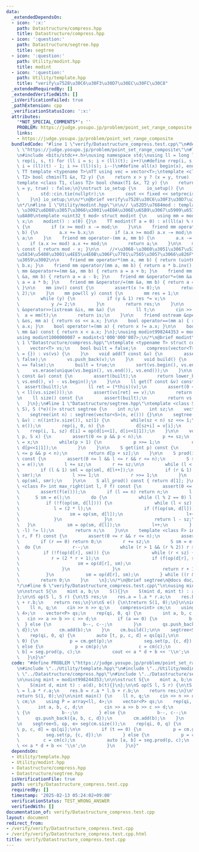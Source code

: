 ```yaml
---
data:
  _extendedDependsOn:
  - icon: ':x:'
    path: Datastructure/compress.hpp
    title: Datastructure/compress.hpp
  - icon: ':question:'
    path: Datastructure/segtree.hpp
    title: segtree
  - icon: ':question:'
    path: Utility/modint.hpp
    title: modint
  - icon: ':question:'
    path: Utility/template.hpp
    title: "verify\u7528\u30C6\u30F3\u30D7\u30EC\u30FC\u30C8"
  _extendedRequiredBy: []
  _extendedVerifiedWith: []
  _isVerificationFailed: true
  _pathExtension: cpp
  _verificationStatusIcon: ':x:'
  attributes:
    '*NOT_SPECIAL_COMMENTS*': ''
    PROBLEM: https://judge.yosupo.jp/problem/point_set_range_composite
    links:
    - https://judge.yosupo.jp/problem/point_set_range_composite
  bundledCode: "#line 1 \"verify/Datastructure_compress.test.cpp\"\n#define PROBLEM\
    \ \"https://judge.yosupo.jp/problem/point_set_range_composite\"\n#line 1 \"Utility/template.hpp\"\
    \n#include <bits/stdc++.h>\nusing namespace std;\nusing ll = long long;\n#define\
    \ rep(i, s, t) for (ll i = s; i < (ll)(t); i++)\n#define rrep(i, s, t) for (ll\
    \ i = (ll)(t) - 1; i >= (ll)(s); i--)\n#define all(x) begin(x), end(x)\n\n#define\
    \ TT template <typename T>\nTT using vec = vector<T>;\ntemplate <class T1, class\
    \ T2> bool chmin(T1 &x, T2 y) {\n    return x > y ? (x = y, true) : false;\n}\n\
    template <class T1, class T2> bool chmax(T1 &x, T2 y) {\n    return x < y ? (x\
    \ = y, true) : false;\n}\nstruct io_setup {\n    io_setup() {\n        ios::sync_with_stdio(false);\n\
    \        std::cin.tie(nullptr);\n        cout << fixed << setprecision(15);\n\
    \    }\n} io_setup;\n\n/*\n@brief verify\u7528\u30C6\u30F3\u30D7\u30EC\u30FC\u30C8\
    \n*/\n#line 1 \"Utility/modint.hpp\"\n\n// \u52D5\u7684mod : template<int mod>\
    \ \u3092\u6D88\u3057\u3066\u3001\u4E0A\u306E\u65B9\u3067\u5909\u6570mod\u3092\u5BA3\
    \u8A00\ntemplate <uint32_t mod> struct modint {\n    using mm = modint;\n    uint32_t\
    \ x;\n    modint() : x(0) {}\n    TT modint(T a = 0) : x((ll(a) % mod + mod))\
    \ {\n        if (x >= mod) x -= mod;\n    }\n\n    friend mm operator+(mm a, mm\
    \ b) {\n        a.x += b.x;\n        if (a.x >= mod) a.x -= mod;\n        return\
    \ a;\n    }\n    friend mm operator-(mm a, mm b) {\n        a.x -= b.x;\n    \
    \    if (a.x >= mod) a.x += mod;\n        return a;\n    }\n\n    mm operator-()\
    \ const { return mod - x; }\n\n    //+\u3068-\u3060\u3051\u3067\u5341\u5206\u306A\
    \u5834\u5408\u3001\u4EE5\u4E0B\u306F\u7701\u7565\u3057\u3066\u826F\u3044\u3067\
    \u3059\u3002\n\n    friend mm operator*(mm a, mm b) { return (uint64_t)(a.x) *\
    \ b.x; }\n    friend mm operator/(mm a, mm b) { return a * b.inv(); }\n    friend\
    \ mm &operator+=(mm &a, mm b) { return a = a + b; }\n    friend mm &operator-=(mm\
    \ &a, mm b) { return a = a - b; }\n    friend mm &operator*=(mm &a, mm b) { return\
    \ a = a * b; }\n    friend mm &operator/=(mm &a, mm b) { return a = a * b.inv();\
    \ }\n\n    mm inv() const {\n        assert(x != 0);\n        return pow(mod -\
    \ 2);\n    }\n    mm pow(ll y) const {\n        mm res = 1;\n        mm v = *this;\n\
    \        while (y) {\n            if (y & 1) res *= v;\n            v *= v;\n\
    \            y /= 2;\n        }\n        return res;\n    }\n\n    friend istream\
    \ &operator>>(istream &is, mm &a) {\n        ll t;\n        cin >> t;\n      \
    \  a = mm(t);\n        return is;\n    }\n\n    friend ostream &operator<<(ostream\
    \ &os, mm a) { return os << a.x; }\n\n    bool operator==(mm a) { return x ==\
    \ a.x; }\n    bool operator!=(mm a) { return x != a.x; }\n\n    bool operator<(const\
    \ mm &a) const { return x < a.x; }\n};\nusing modint998244353 = modint<998244353>;\n\
    using modint1000000007 = modint<1'000'000'007>;\n/*\n@brief modint\n*/\n#line\
    \ 1 \"Datastructure/compress.hpp\"\ntemplate <typename T> struct compress {\n\
    \    vector<T> vs;\n    bool built = false;\n    compress(vector<T> const &vs\
    \ = {}) : vs(vs) {\n    }\n    void add(T const &v) {\n        assert(built ==\
    \ false);\n        vs.push_back(v);\n    }\n    void build() {\n        assert(built\
    \ == false);\n        built = true;\n        sort(vs.begin(), vs.end());\n   \
    \     vs.erase(unique(vs.begin(), vs.end()), vs.end());\n    }\n\n    ll operator()(T\
    \ const &v) const {\n        assert(built);\n        return lower_bound(vs.begin(),\
    \ vs.end(), v) - vs.begin();\n    }\n\n    ll get(T const &v) const {\n      \
    \  assert(built);\n        ll ret = (*this)(v);\n        assert(0 <= ret && ret\
    \ < ll(vs.size()));\n        assert(vs[ret] == v);\n        return ret;\n    }\n\
    \n    ll size() const {\n        assert(built);\n        return vs.size();\n \
    \   }\n};\n#line 1 \"Datastructure/segtree.hpp\"\ntemplate <class S, S (*op)(S,\
    \ S), S (*e)()> struct segtree {\n    int n;\n    int sz;\n    vector<S> d;\n\n\
    \    segtree(int n) : segtree(vector<S>(n, e())) {}\n\n    segtree(const vector<S>\
    \ &v) : n((int)v.size()), sz(1) {\n        while(sz < n) sz <<= 1;\n        d.resize(2*sz,\
    \ e());\n        rep(i, 0, n) {\n            d[sz+i] = v[i];\n        }\n    \
    \    rrep(i, 1, sz) d[i] = op(d[i<<1], d[i<<1|1]);\n    }\n\n    void set(int\
    \ p, S x) {\n        assert(0 <= p && p < n);\n        p += sz;\n        d[p]\
    \ = x;\n        while(p > 1) {\n            p >>= 1;\n            d[p] = op(d[p<<1],\
    \ d[p<<1|1]);\n        }\n    }\n\n    S get(int p) const {\n        assert(0\
    \ <= p && p < n);\n        return d[p + sz];\n    }\n\n    S prod(int l, int r)\
    \ const {\n        assert(0 <= l && l <= r && r <= n);\n        S sml = e(), smr\
    \ = e();\n        l += sz;\n        r += sz;\n\n        while (l < r) {\n    \
    \        if (l & 1) sml = op(sml, d[l++]);\n            if (r & 1) smr = op(d[--r],\
    \ smr);\n            l >>= 1;\n            r >>= 1;\n        }\n        return\
    \ op(sml, smr);\n    }\n\n    S all_prod() const { return d[1]; }\n\n    template\
    \ <class F> int max_right(int l, F f) const {\n        assert(0 <= l && l <= n);\n\
    \        assert(f(e()));\n        if (l == n) return n;\n        l += sz;\n  \
    \      S sm = e();\n        do {\n            while (l % 2 == 0) l >>= 1;\n  \
    \          if (!f(op(sm, d[l]))) {\n                while (l < sz) {\n       \
    \             l = (2 * l);\n                    if (f(op(sm, d[l]))) {\n     \
    \                   sm = op(sm, d[l]);\n                        l++;\n       \
    \             }\n                }\n                return l - sz;\n         \
    \   }\n            sm = op(sm, d[l]);\n            l++;\n        } while ((l &\
    \ -l) != l);\n        return n;\n    }\n\n    template <class F> int min_left(int\
    \ r, F f) const {\n        assert(0 <= r && r <= n);\n        assert(f(e()));\n\
    \        if (r == 0) return 0;\n        r += sz;\n        S sm = e();\n      \
    \  do {\n            r--;\n            while (r > 1 && (r % 2)) r >>= 1;\n   \
    \         if (!f(op(d[r], sm))) {\n                while (r < sz) {\n        \
    \            r = (2 * r + 1);\n                    if (f(op(d[r], sm))) {\n  \
    \                      sm = op(d[r], sm);\n                        r--;\n    \
    \                }\n                }\n                return r + 1 - sz;\n  \
    \          }\n            sm = op(d[r], sm);\n        } while ((r & -r) != r);\n\
    \        return 0;\n    }\n    \n};\n/*\n@brief segtree\n@docs doc/segtree.md\n\
    */\n#line 6 \"verify/Datastructure_compress.test.cpp\"\n\nusing mint = modint998244353;\n\
    \n\nstruct S{\n    mint a, b;\n    S(){}\n    S(mint d, mint t) : a(d), b(t){}\n\
    };\n\nS op(S l, S r) {\n\tS res;\n    res.a = l.a * r.a;\n    res.b = r.a * l.b\
    \ + r.b;\n    return res;\n}\n\nS e() {\n\treturn S(1, 0);\n}\n\nint main() {\n\
    \    ll n, q;\n    cin >> n >> q;\n    compress<int> cm;\n    using P = array<ll,\
    \ 4>;\n    vector<P> qs;\n    rep(qi, 0, q) {\n        int a, b, c, d;\n     \
    \   cin >> a >> b >> c >> d;\n        if (a == 0) {\n            b--;\n      \
    \  } else {\n            b--, c--;\n        }\n        qs.push_back({a, b, c,\
    \ d});\n        cm.add(b);\n    }\n    cm.build();\n\n    segtree<S, op, e> seg(cm.size());\n\
    \    rep(qi, 0, q) {\n        auto [t, p, c, d] = qs[qi];\n\n        if (t ==\
    \ 0) {\n            p = cm.get(p);\n            seg.set(p, {c, d});\n        }\
    \ else {\n            p = cm(p);\n            c = cm(c);\n            auto [a,\
    \ b] = seg.prod(p, c);\n            cout << a * d + b << '\\n';\n        }\n \
    \   }\n}\n"
  code: "#define PROBLEM \"https://judge.yosupo.jp/problem/point_set_range_composite\"\
    \n#include \"../Utility/template.hpp\"\n#include \"../Utility/modint.hpp\"\n#include\
    \ \"../Datastructure/compress.hpp\"\n#include \"../Datastructure/segtree.hpp\"\
    \n\nusing mint = modint998244353;\n\n\nstruct S{\n    mint a, b;\n    S(){}\n\
    \    S(mint d, mint t) : a(d), b(t){}\n};\n\nS op(S l, S r) {\n\tS res;\n    res.a\
    \ = l.a * r.a;\n    res.b = r.a * l.b + r.b;\n    return res;\n}\n\nS e() {\n\t\
    return S(1, 0);\n}\n\nint main() {\n    ll n, q;\n    cin >> n >> q;\n    compress<int>\
    \ cm;\n    using P = array<ll, 4>;\n    vector<P> qs;\n    rep(qi, 0, q) {\n \
    \       int a, b, c, d;\n        cin >> a >> b >> c >> d;\n        if (a == 0)\
    \ {\n            b--;\n        } else {\n            b--, c--;\n        }\n  \
    \      qs.push_back({a, b, c, d});\n        cm.add(b);\n    }\n    cm.build();\n\
    \n    segtree<S, op, e> seg(cm.size());\n    rep(qi, 0, q) {\n        auto [t,\
    \ p, c, d] = qs[qi];\n\n        if (t == 0) {\n            p = cm.get(p);\n  \
    \          seg.set(p, {c, d});\n        } else {\n            p = cm(p);\n   \
    \         c = cm(c);\n            auto [a, b] = seg.prod(p, c);\n            cout\
    \ << a * d + b << '\\n';\n        }\n    }\n}"
  dependsOn:
  - Utility/template.hpp
  - Utility/modint.hpp
  - Datastructure/compress.hpp
  - Datastructure/segtree.hpp
  isVerificationFile: true
  path: verify/Datastructure_compress.test.cpp
  requiredBy: []
  timestamp: '2025-02-13 05:24:02+09:00'
  verificationStatus: TEST_WRONG_ANSWER
  verifiedWith: []
documentation_of: verify/Datastructure_compress.test.cpp
layout: document
redirect_from:
- /verify/verify/Datastructure_compress.test.cpp
- /verify/verify/Datastructure_compress.test.cpp.html
title: verify/Datastructure_compress.test.cpp
---
```

